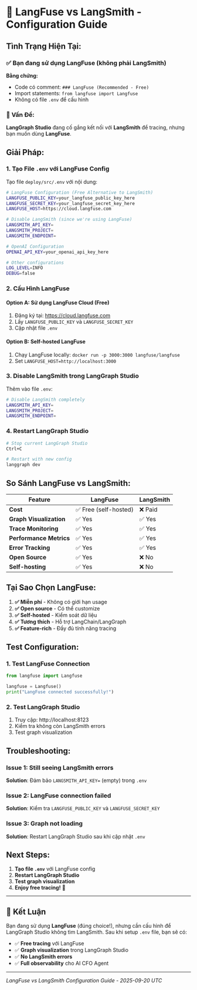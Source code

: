 # 🔄 LangFuse vs LangSmith - Configuration Guide

## **Tình Trạng Hiện Tại:**

### ✅ **Bạn đang sử dụng LangFuse** (không phải LangSmith)

**Bằng chứng:**
- Code có comment: `### LangFuse (Recommended - Free)`
- Import statements: `from langfuse import Langfuse`
- Không có file `.env` để cấu hình

### 🚨 **Vấn Đề:**

**LangGraph Studio** đang cố gắng kết nối với **LangSmith** để tracing, nhưng bạn muốn dùng **LangFuse**.

## **Giải Pháp:**

### **1. Tạo File `.env` với LangFuse Config**

Tạo file `deploy/src/.env` với nội dung:

```bash
# LangFuse Configuration (Free Alternative to LangSmith)
LANGFUSE_PUBLIC_KEY=your_langfuse_public_key_here
LANGFUSE_SECRET_KEY=your_langfuse_secret_key_here
LANGFUSE_HOST=https://cloud.langfuse.com

# Disable LangSmith (since we're using LangFuse)
LANGSMITH_API_KEY=
LANGSMITH_PROJECT=
LANGSMITH_ENDPOINT=

# OpenAI Configuration
OPENAI_API_KEY=your_openai_api_key_here

# Other configurations
LOG_LEVEL=INFO
DEBUG=false
```

### **2. Cấu Hình LangFuse**

#### **Option A: Sử dụng LangFuse Cloud (Free)**
1. Đăng ký tại: https://cloud.langfuse.com
2. Lấy `LANGFUSE_PUBLIC_KEY` và `LANGFUSE_SECRET_KEY`
3. Cập nhật file `.env`

#### **Option B: Self-hosted LangFuse**
1. Chạy LangFuse locally: `docker run -p 3000:3000 langfuse/langfuse`
2. Set `LANGFUSE_HOST=http://localhost:3000`

### **3. Disable LangSmith trong LangGraph Studio**

Thêm vào file `.env`:
```bash
# Disable LangSmith completely
LANGSMITH_API_KEY=
LANGSMITH_PROJECT=
LANGSMITH_ENDPOINT=
```

### **4. Restart LangGraph Studio**

```bash
# Stop current LangGraph Studio
Ctrl+C

# Restart with new config
langgraph dev
```

## **So Sánh LangFuse vs LangSmith:**

| Feature | LangFuse | LangSmith |
|---------|----------|-----------|
| **Cost** | ✅ Free (self-hosted) | ❌ Paid |
| **Graph Visualization** | ✅ Yes | ✅ Yes |
| **Trace Monitoring** | ✅ Yes | ✅ Yes |
| **Performance Metrics** | ✅ Yes | ✅ Yes |
| **Error Tracking** | ✅ Yes | ✅ Yes |
| **Open Source** | ✅ Yes | ❌ No |
| **Self-hosting** | ✅ Yes | ❌ No |

## **Tại Sao Chọn LangFuse:**

1. **✅ Miễn phí** - Không có giới hạn usage
2. **✅ Open source** - Có thể customize
3. **✅ Self-hosted** - Kiểm soát dữ liệu
4. **✅ Tương thích** - Hỗ trợ LangChain/LangGraph
5. **✅ Feature-rich** - Đầy đủ tính năng tracing

## **Test Configuration:**

### **1. Test LangFuse Connection**
```python
from langfuse import Langfuse

langfuse = Langfuse()
print("LangFuse connected successfully!")
```

### **2. Test LangGraph Studio**
1. Truy cập: http://localhost:8123
2. Kiểm tra không còn LangSmith errors
3. Test graph visualization

## **Troubleshooting:**

### **Issue 1: Still seeing LangSmith errors**
**Solution**: Đảm bảo `LANGSMITH_API_KEY=` (empty) trong `.env`

### **Issue 2: LangFuse connection failed**
**Solution**: Kiểm tra `LANGFUSE_PUBLIC_KEY` và `LANGFUSE_SECRET_KEY`

### **Issue 3: Graph not loading**
**Solution**: Restart LangGraph Studio sau khi cập nhật `.env`

## **Next Steps:**

1. **Tạo file `.env`** với LangFuse config
2. **Restart LangGraph Studio**
3. **Test graph visualization**
4. **Enjoy free tracing!** 🎉

---

## 🎯 **Kết Luận**

Bạn đang sử dụng **LangFuse** (đúng choice!), nhưng cần cấu hình để LangGraph Studio không tìm LangSmith. Sau khi setup `.env` file, bạn sẽ có:

- ✅ **Free tracing** với LangFuse
- ✅ **Graph visualization** trong LangGraph Studio  
- ✅ **No LangSmith errors**
- ✅ **Full observability** cho AI CFO Agent

---
*LangFuse vs LangSmith Configuration Guide - 2025-09-20 UTC*
